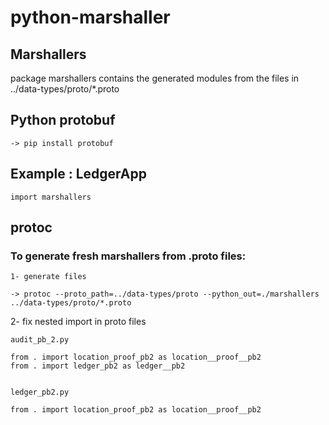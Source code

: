 # python-marshaller


## Marshallers

package marshallers contains the generated modules from the files in ../data-types/proto/*.proto


## Python protobuf

```
-> pip install protobuf
```

## Example : LedgerApp

```
import marshallers

```

## protoc
### To generate fresh marshallers from .proto files:

```
1- generate files

-> protoc --proto_path=../data-types/proto --python_out=./marshallers ../data-types/proto/*.proto

```
2- fix nested import in proto files

```
audit_pb_2.py

from . import location_proof_pb2 as location__proof__pb2
from . import ledger_pb2 as ledger__pb2


ledger_pb2.py

from . import location_proof_pb2 as location__proof__pb2

```
